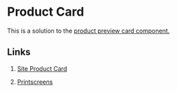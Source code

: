 # Product Card
This is a solution to the [product preview card component.](https://www.frontendmentor.io/challenges/product-preview-card-component-GO7UmttRfa)

## Links

1. [Site Product Card](https://pedrocsampaio.github.io/ProductCard/)

2. [Printscreens](https://github.com/pedrocsampaio/ProductCard/tree/main/printscreen)
